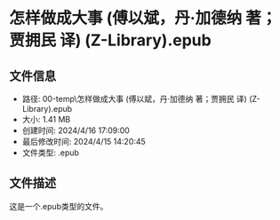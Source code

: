﻿# 怎样做成大事 (傅以斌，丹·加德纳 著；贾拥民 译) (Z-Library).epub

## 文件信息
- 路径: 00-temp\怎样做成大事 (傅以斌，丹·加德纳 著；贾拥民 译) (Z-Library).epub
- 大小: 1.41 MB
- 创建时间: 2024/4/16 17:09:00
- 最后修改时间: 2024/4/15 14:20:45
- 文件类型: .epub

## 文件描述
这是一个.epub类型的文件。

